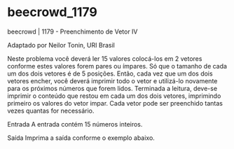 # beecrowd_1179

beecrowd | 1179 - Preenchimento de Vetor IV

Adaptado por Neilor Tonin, URI  Brasil

Neste problema você deverá ler 15 valores colocá-los em 2 vetores conforme estes valores forem pares ou ímpares. Só que o tamanho de cada um dos dois vetores é de 5 posições. Então, cada vez que um dos dois vetores encher, você deverá imprimir todo o vetor e utilizá-lo novamente para os próximos números que forem lidos. Terminada a leitura, deve-se imprimir o conteúdo que restou em cada um dos dois vetores, imprimindo primeiro os valores do vetor impar. Cada vetor pode ser preenchido tantas vezes quantas for necessário.

Entrada
A entrada contém 15 números inteiros.

Saída
Imprima a saída conforme o exemplo abaixo.